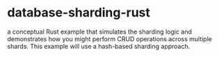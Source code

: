 # database-sharding-rust
a conceptual Rust example that simulates the sharding logic and demonstrates how you might perform CRUD operations across multiple shards. This example will use a hash-based sharding approach.

